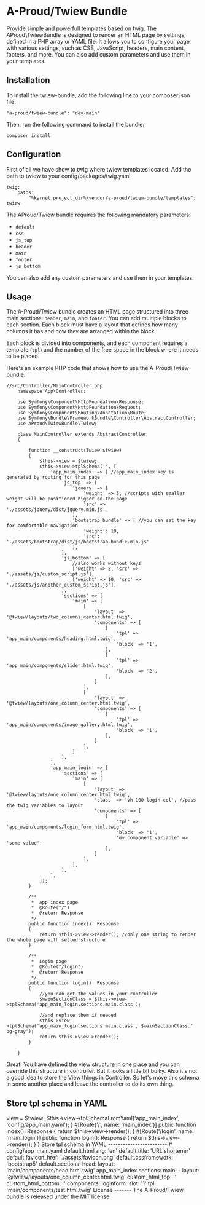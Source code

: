 A-Proud/Twiew Bundle
====================
Provide simple and powerfull templates based on twig. The AProud\TwiewBundle is designed to render an HTML page by settings, defined in a PHP array or YAML file. It allows you to configure your page with various settings, such as CSS, JavaScript, headers, main content, footers, and more. You can also add custom parameters and use them in your templates.

Installation
------------

To install the twiew-bundle, add the following line to your composer.json file:

`"a-proud/twiew-bundle": "dev-main"`

Then, run the following command to install the bundle:

`composer install`

Configuration
-------------

First of all we have show to twig where twiew templates located. 
Add the path to twiew to your config/packages/twig.yaml

    twig:
        paths:
            "%kernel.project_dir%/vendor/a-proud/twiew-bundle/templates": twiew
        
The AProud/Twiew bundle requires the following mandatory parameters:

*   `default`
*   `css`
*   `js_top`
*   `header`
*   `main`
*   `footer`
*   `js_bottom`

You can also add any custom parameters and use them in your templates.

Usage
-----

The A-Proud/Twiew bundle creates an HTML page structured into three main sections: `header`, `main`, and `footer`. You can add multiple blocks to each section. Each block must have a layout that defines how many columns it has and how they are arranged within the block.

Each block is divided into components, and each component requires a template (`tpl`) and the number of the free space in the block where it needs to be placed.

Here's an example PHP code that shows how to use the A-Proud/Twiew bundle:

    //src/Controller/MainController.php
		namespace App\Controller;

		use Symfony\Component\HttpFoundation\Response;
		use Symfony\Component\HttpFoundation\Request;
		use Symfony\Component\Routing\Annotation\Route;
		use Symfony\Bundle\FrameworkBundle\Controller\AbstractController;
		use AProud\TwiewBundle\Twiew;

		class MainController extends AbstractController
		{
			
			function __construct(Twiew $twiew)
			{
				$this->view = $twiew;
				$this->view->tplSchema('', [
					'app_main_index' => [ //app_main_index key is generated by routing for this page 
						'js_top' => [
							'jquery' => [
								'weight' => 5, //scripts with smaller weight will be positioned higher on the page
								'src' => './assets/jquery/dist/jquery.min.js'
							],
							'bootstrap_bundle' => [ //you can set the key for comfortable navigation
								'weight': 10,
								'src': './assets/bootstrap/dist/js/bootstrap.bundle.min.js'
							],
						],
						'js_bottom' => [
							//also works without keys
							['weight' => 5, 'src' => './assets/js/custom_script.js'],
							['weight' => 10, 'src' => './assets/js/another_custom_script.js'],
						],
						'sections' => [
							'main' => [
								[
									'layout' => '@twiew/layouts/two_columns_center.html.twig',
									'components' => [
										[
											'tpl' => 'app_main/components/heading.html.twig',
											'block' => '1',
										],
										[
											'tpl' => 'app_main/components/slider.html.twig',
											'block' => '2',
										],
									]
								],
								[
									'layout' => '@twiew/layouts/one_column_center.html.twig',
									'components' => [
										[
											'tpl' => 'app_main/components/image_gallery.html.twig',
											'block' => '1',
										],
									]
								],
							]
						],
					],
					'app_main_login' => [
						'sections' => [
							'main' => [
								[
									'layout' => '@twiew/layouts/one_column_center.html.twig',
									'class' => 'vh-100 login-col', //pass the twig variables to layout
									'components' => [
										[
											'tpl' => 'app_main/components/login_form.html.twig',
											'block' => '1',
											'my_component_variable' => 'some value',
										],
									]
								],
							],
						],
					],
				]);
			}
			
			/**
			 *  App index page
			 *  @Route("/")
			 *  @return Response
			 */
			public function index(): Response
			{
				return $this->view->render(); //only one string to render the whole page with setted structure
			}
			
			/**
			 *  Login page
			 *  @Route("/login")
			 *  @return Response
			 */
			public function login(): Response
			{
				//you can get the values in your controller
				$mainSectionClass = $this->view->tplSchema('app_main_login.sections.main.class');
				
				//and replace them if needed
				$this->view->tplSchema('app_main_login.sections.main.class', $mainSectionClass.' bg-gray');
				return $this->view->render();
			}

		}

Great! You have defined the view structure in one place and you can override this structure in controller. 
But it looks a little bit bulky. Also it's not a good idea to store the View things in Controller.
So let's move this schema in some another place and leave the controller to do its own thing. 

Store tpl schema in YAML
------------------------
<?php
//src/Controller/MainController.php

namespace App\Controller;

use Symfony\Component\HttpFoundation\Response;
use Symfony\Component\HttpFoundation\Request;
use Symfony\Component\Routing\Annotation\Route;
use Symfony\Bundle\FrameworkBundle\Controller\AbstractController;
use AProud\TwiewBundle\Twiew;

class MainController extends AbstractController
{

    function __construct(Twiew $twiew)
    {
	    $this->view = $twiew;
	    $this->view->tplSchemaFromYaml('app_main_index', 'config/app_main.yaml');
    }


    #[Route('/', name: 'main_index')]
    public function index(): Response
    {
        return $this->view->render();
    }

     #[Route('/login', name: 'main_login')]
    public function login(): Response
    {
	    return $this->view->render();
    }

}

Store tpl schema in YAML
------------------------
	# config/app_main.yaml

	default.htmllang: 'en'
	default.title: 'URL shortener'
	default.favicon_href: './assets/favicon.png'
	default.cssframework: 'bootstrap5'
	default.sections:
		head:
			layout: 'main/components/head.html.twig'


	app_main_index.sections:
		main:
			-
				layout: '@twiew/layouts/one_column_center.html.twig'
				custom_html_top: ''
				custom_html_bottom: ''
				components:
					loginform:
						slot: '1'
						tpl: 'main/components/test.html.twig'



License
-------

The A-Proud/Twiew bundle is released under the MIT license.
